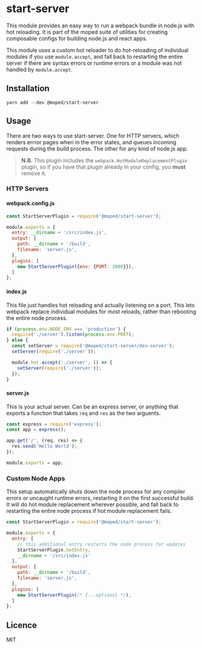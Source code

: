 # start-server

This module provides an easy way to run a webpack bundle in node.js with hot reloading. It is part of the moped suite of utilities for creating composable configs for building node.js and react apps.

This module uses a custom hot reloader to do hot-reloading of individual modules if you use `module.accept`, and fall back to restarting the entire server if there are syntax errors or runtime errors or a module was not handled by `module.accept`.

## Installation

```
yarn add --dev @moped/start-server
```

## Usage

There are two ways to use start-server.  One for HTTP servers, which renders errror pages when in the error states, and queues incoming requests during the build process.  The other for any kind of node.js app.

> **N.B.** This plugin includes the `webpack.HotModuleReplacementPlugin` plugin, so if you have that plugin already in your config, you **must** remove it.

### HTTP Servers

#### webpack.config.js

```js
const StartServerPlugin = require('@moped/start-server');

module.exports = {
  entry: __dirname + '/src/index.js',
  output: {
    path: __dirname + '/build',
    filename: 'server.js',
  },
  plugins: [
    new StartServerPlugin({env: {PORT: 3000}}),
  ]
};
```

#### index.js

This file just handles hot reloading and actually listening on a port. This lets webpack replace individual modules for most reloads, rather than rebooting the entire node process.

```js
if (process.env.NODE_ENV === 'production') {
  require('./server').listen(process.env.PORT);
} else {
  const setServer = require('@moped/start-server/dev-server');
  setServer(require('./server'));

  module.hot.accept('./server', () => {
    setServer(require('./server'));
  });
}
```

#### server.js

This is your actual server.  Can be an express server, or anything that exports a function that takes `req` and `res` as the two arguents.

```js
const express = require('express');
const app = express();

app.get('/', (req, res) => {
  res.send('Hello World');
});

module.exports = app;
```

### Custom Node Apps

This setup automatically shuts down the node process for any compiler errors or uncaught runtime errors, restarting it on the first successful build.  It will do hot module replacement wherever possible, and fall back to restarting the entire node process if hot module replacement fails.

```js
const StartServerPlugin = require('@moped/start-server');

module.exports = {
  entry: [
    // this additional entry restarts the node process for updates
    StartServerPlugin.hotEntry,
    __dirname + '/src/index.js'
  ],
  output: {
    path: __dirname + '/build',
    filename: 'server.js',
  },
  plugins: [
    new StartServerPlugin(/* {...options} */),
  ]
};
```

## Licence

MIT